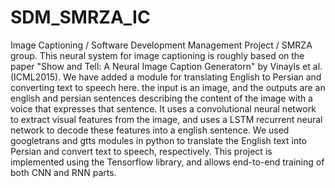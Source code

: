 # SDM_SMRZA_IC
Image Captioning / Software Development Management Project / SMRZA group.
This neural system for image captioning is roughly based on the paper "Show and Tell: A Neural Image Caption Generatorn" by Vinayls et al. (ICML2015). We have added a module for translating English to Persian and converting text to speech here. the input is an image, and the outputs are an english and persian sentences describing the content of the image with a voice that expresses that sentence. It uses a convolutional neural network to extract visual features from the image, and uses a LSTM recurrent neural network to decode these features into a english sentence. We used googletrans and gtts modules in python to translate the English text into Persian and convert text to speech, respectively. This project is implemented using the Tensorflow library, and allows end-to-end training of both CNN and RNN parts.
